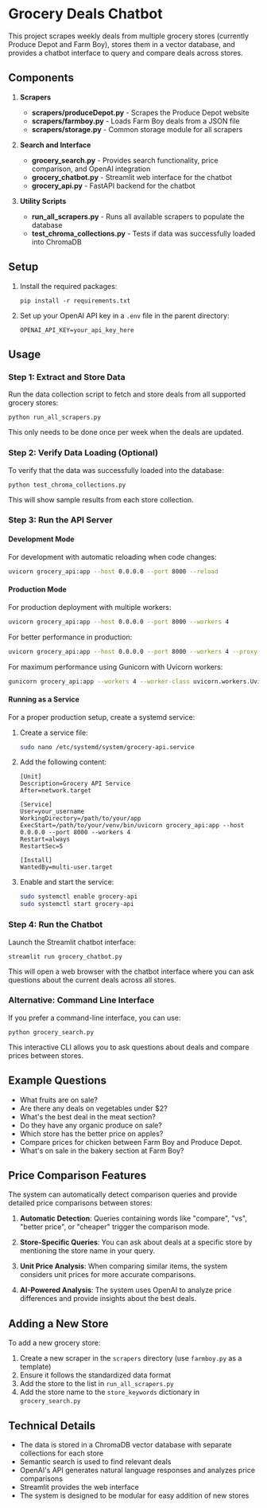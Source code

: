 # Grocery Deals Chatbot

This project scrapes weekly deals from multiple grocery stores (currently Produce Depot and Farm Boy), stores them in a vector database, and provides a chatbot interface to query and compare deals across stores.

## Components

1. **Scrapers**
   - **scrapers/produceDepot.py** - Scrapes the Produce Depot website
   - **scrapers/farmboy.py** - Loads Farm Boy deals from a JSON file
   - **scrapers/storage.py** - Common storage module for all scrapers

2. **Search and Interface**
   - **grocery_search.py** - Provides search functionality, price comparison, and OpenAI integration
   - **grocery_chatbot.py** - Streamlit web interface for the chatbot
   - **grocery_api.py** - FastAPI backend for the chatbot

3. **Utility Scripts**
   - **run_all_scrapers.py** - Runs all available scrapers to populate the database
   - **test_chroma_collections.py** - Tests if data was successfully loaded into ChromaDB

## Setup

1. Install the required packages:
   ```
   pip install -r requirements.txt
   ```

2. Set up your OpenAI API key in a `.env` file in the parent directory:
   ```
   OPENAI_API_KEY=your_api_key_here
   ```

## Usage

### Step 1: Extract and Store Data

Run the data collection script to fetch and store deals from all supported grocery stores:

```
python run_all_scrapers.py
```

This only needs to be done once per week when the deals are updated.

### Step 2: Verify Data Loading (Optional)

To verify that the data was successfully loaded into the database:

```
python test_chroma_collections.py
```

This will show sample results from each store collection.

### Step 3: Run the API Server

#### Development Mode
For development with automatic reloading when code changes:
```bash
uvicorn grocery_api:app --host 0.0.0.0 --port 8000 --reload
```

#### Production Mode
For production deployment with multiple workers:
```bash
uvicorn grocery_api:app --host 0.0.0.0 --port 8000 --workers 4
```

For better performance in production:
```bash
uvicorn grocery_api:app --host 0.0.0.0 --port 8000 --workers 4 --proxy-headers --forwarded-allow-ips='*' --log-level warning
```

For maximum performance using Gunicorn with Uvicorn workers:
```bash
gunicorn grocery_api:app --workers 4 --worker-class uvicorn.workers.UvicornWorker --bind 0.0.0.0:8000
```

#### Running as a Service
For a proper production setup, create a systemd service:

1. Create a service file:
   ```bash
   sudo nano /etc/systemd/system/grocery-api.service
   ```

2. Add the following content:
   ```
   [Unit]
   Description=Grocery API Service
   After=network.target

   [Service]
   User=your_username
   WorkingDirectory=/path/to/your/app
   ExecStart=/path/to/your/venv/bin/uvicorn grocery_api:app --host 0.0.0.0 --port 8000 --workers 4
   Restart=always
   RestartSec=5

   [Install]
   WantedBy=multi-user.target
   ```

3. Enable and start the service:
   ```bash
   sudo systemctl enable grocery-api
   sudo systemctl start grocery-api
   ```

### Step 4: Run the Chatbot

Launch the Streamlit chatbot interface:

```
streamlit run grocery_chatbot.py
```

This will open a web browser with the chatbot interface where you can ask questions about the current deals across all stores.

### Alternative: Command Line Interface

If you prefer a command-line interface, you can use:

```
python grocery_search.py
```

This interactive CLI allows you to ask questions about deals and compare prices between stores.

## Example Questions

- What fruits are on sale?
- Are there any deals on vegetables under $2?
- What's the best deal in the meat section?
- Do they have any organic produce on sale?
- Which store has the better price on apples?
- Compare prices for chicken between Farm Boy and Produce Depot.
- What's on sale in the bakery section at Farm Boy?

## Price Comparison Features

The system can automatically detect comparison queries and provide detailed price comparisons between stores:

1. **Automatic Detection**: Queries containing words like "compare", "vs", "better price", or "cheaper" trigger the comparison mode.

2. **Store-Specific Queries**: You can ask about deals at a specific store by mentioning the store name in your query.

3. **Unit Price Analysis**: When comparing similar items, the system considers unit prices for more accurate comparisons.

4. **AI-Powered Analysis**: The system uses OpenAI to analyze price differences and provide insights about the best deals.

## Adding a New Store

To add a new grocery store:

1. Create a new scraper in the `scrapers` directory (use `farmboy.py` as a template)
2. Ensure it follows the standardized data format
3. Add the store to the list in `run_all_scrapers.py`
4. Add the store name to the `store_keywords` dictionary in `grocery_search.py`

## Technical Details

- The data is stored in a ChromaDB vector database with separate collections for each store
- Semantic search is used to find relevant deals
- OpenAI's API generates natural language responses and analyzes price comparisons
- Streamlit provides the web interface
- The system is designed to be modular for easy addition of new stores